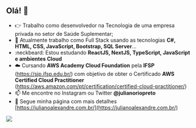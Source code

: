 ## Olá! 👋

- :point_right: Trabalho como desenvolvedor na Tecnologia de uma empresa privada no setor de Saúde Suplementar;
- :pushpin: Atualmente trabalho como Full Stack usando as tecnologias **C#, HTML, CSS, JavaScript, Bootstrap, SQL Server**...
- :neckbeard: Estou estudando **ReactJS, NextJS, TypeScript, JavaScript e ambientes Cloud**
- :cloud: Cursando **AWS Academy Cloud Foundation** pela **IFSP** (https://sjp.ifsp.edu.br/) com objetivo de obter o Certificado **AWS Certified Cloud Practitioner** (https://aws.amazon.com/pt/certification/certified-cloud-practitioner/)
- 📫 Me encontre no Instagram ou Twitter **@julianoriopreto**
- :scroll: Segue minha página com mais detalhes [https://julianoalexandre.com.br/](https://julianoalexandre.com.br/)


![](https://komarev.com/ghpvc/?username=julianoriopreto&style=flat-square&color=blue)
